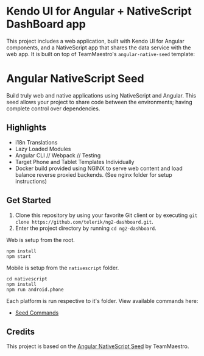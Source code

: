 # Kendo UI for Angular + NativeScript DashBoard app

This project includes a web application, built with Kendo UI for Angular components, and a NativeScript app that shares the data service with the web app. It is built on top of TeamMaestro's `angular-native-seed` template:

# Angular NativeScript Seed

Build truly web and native applications using NativeScript and Angular. This seed allows your project to share code between the environments; having complete control over dependencies.

## Highlights
- i18n Translations
- Lazy Loaded Modules
- Angular CLI // Webpack // Testing
- Target Phone and Tablet Templates Individually
- Docker build provided using NGINX to serve web content and load balance reverse proxied backends. (See nginx folder for setup instructions)

## Get Started

1. Clone this repository by using your favorite Git client or by executing `git clone https://github.com/telerik/ng2-dashboard.git`.
1. Enter the project directory by running `cd ng2-dashboard`.

Web is setup from the root.

```
npm install
npm start
```

Mobile is setup from the `nativescript` folder.

```
cd nativescript
npm install
npm run android.phone
```

Each platform is run respective to it's folder. View available commands here:

- [Seed Commands](https://github.com/TeamMaestro/angular-native-seed/wiki/Seed-Commands)

## Credits

This project is based on the [Angular NativeScript Seed](https://github.com/TeamMaestro/angular-native-seed) by TeamMaestro.
